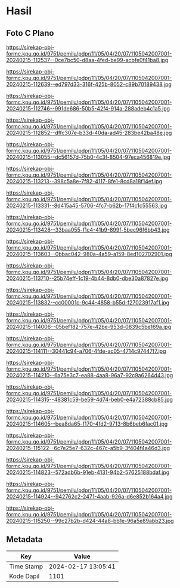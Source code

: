 # Hasil

## Foto C Plano

https://sirekap-obj-formc.kpu.go.id/9751/pemilu/pdpr/11/05/04/20/07/1105042007001-20240215-112537--0ce7bc50-d8aa-4fed-be99-acbfe0f41ba8.jpg

https://sirekap-obj-formc.kpu.go.id/9751/pemilu/pdpr/11/05/04/20/07/1105042007001-20240215-112639--ed797d33-316f-425b-8052-c89b70189438.jpg

https://sirekap-obj-formc.kpu.go.id/9751/pemilu/pdpr/11/05/04/20/07/1105042007001-20240215-112746--991de686-50b5-42f4-914a-288adeb4c1a5.jpg

https://sirekap-obj-formc.kpu.go.id/9751/pemilu/pdpr/11/05/04/20/07/1105042007001-20240215-112852--dffc307e-b33d-40da-ad45-283be42ba48e.jpg

https://sirekap-obj-formc.kpu.go.id/9751/pemilu/pdpr/11/05/04/20/07/1105042007001-20240215-113055--dc56157d-75b0-4c3f-8504-97eca456819e.jpg

https://sirekap-obj-formc.kpu.go.id/9751/pemilu/pdpr/11/05/04/20/07/1105042007001-20240215-113213--398c5a8e-7f82-4117-8fe1-8cd8a18f14ef.jpg

https://sirekap-obj-formc.kpu.go.id/9751/pemilu/pdpr/11/05/04/20/07/1105042007001-20240215-113331--8d415a45-5706-4fc7-b62b-17f4c1c55563.jpg

https://sirekap-obj-formc.kpu.go.id/9751/pemilu/pdpr/11/05/04/20/07/1105042007001-20240215-113428--33baa055-f1c4-41b9-899f-5bec96f6bb43.jpg

https://sirekap-obj-formc.kpu.go.id/9751/pemilu/pdpr/11/05/04/20/07/1105042007001-20240215-113603--0bbac042-980a-4a59-a159-8ed102702901.jpg

https://sirekap-obj-formc.kpu.go.id/9751/pemilu/pdpr/11/05/04/20/07/1105042007001-20240215-113710--25b74eff-1c19-4b44-8db0-dbe30a87827e.jpg

https://sirekap-obj-formc.kpu.go.id/9751/pemilu/pdpr/11/05/04/20/07/1105042007001-20240215-113832--cc00001c-9c44-4858-b55d-f27023917af1.jpg

https://sirekap-obj-formc.kpu.go.id/9751/pemilu/pdpr/11/05/04/20/07/1105042007001-20240215-114006--05bef182-757e-42be-953d-0839c5be169a.jpg

https://sirekap-obj-formc.kpu.go.id/9751/pemilu/pdpr/11/05/04/20/07/1105042007001-20240215-114111--30441c94-a706-4fde-ac05-4714c97447f7.jpg

https://sirekap-obj-formc.kpu.go.id/9751/pemilu/pdpr/11/05/04/20/07/1105042007001-20240215-114210--6a75e3c7-ea88-4aa8-96a7-92c9a6264d43.jpg

https://sirekap-obj-formc.kpu.go.id/9751/pemilu/pdpr/11/05/04/20/07/1105042007001-20240215-114315--48381c59-be59-4d74-beb0-e4a72388cb85.jpg

https://sirekap-obj-formc.kpu.go.id/9751/pemilu/pdpr/11/05/04/20/07/1105042007001-20240215-114605--bea8da65-f170-4fd2-9713-8b6beb6fac01.jpg

https://sirekap-obj-formc.kpu.go.id/9751/pemilu/pdpr/11/05/04/20/07/1105042007001-20240215-115122--6c7e25e7-632c-467c-a5b9-3f404f4a46d3.jpg

https://sirekap-obj-formc.kpu.go.id/9751/pemilu/pdpr/11/05/04/20/07/1105042007001-20240215-114823--572adb6b-91eb-4131-94b2-57625188bdaf.jpg

https://sirekap-obj-formc.kpu.go.id/9751/pemilu/pdpr/11/05/04/20/07/1105042007001-20240215-114924--942762c2-2471-4aab-926a-d6e852b164a4.jpg

https://sirekap-obj-formc.kpu.go.id/9751/pemilu/pdpr/11/05/04/20/07/1105042007001-20240215-115250--99c27b2b-d424-44a8-bb1e-96a5e89abb23.jpg


## Metadata

| Key        | Value               |
| ---------- | ------------------- |
| Time Stamp | 2024-02-17 13:05:41 |
| Kode Dapil | 1101                |




